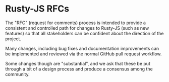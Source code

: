 # Rusty-JS RFCs

The "RFC" (request for comments) process is intended to provide a consistent and controlled path for changes to Rusty-JS (such as new features) so that all stakeholders can be confident about the direction of the project.

Many changes, including bug fixes and documentation improvements can be implemented and reviewed via the normal GitHub pull request workflow.

Some changes though are "substantial", and we ask that these be put through a bit of a design process and produce a consensus among the community.
